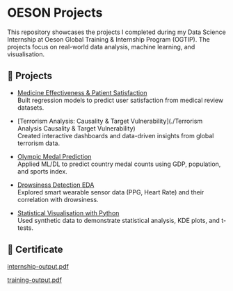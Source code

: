 # OESON Projects

This repository showcases the projects I completed during my Data Science Internship at Oeson Global Training & Internship Program (OGTIP). The projects focus on real-world data analysis, machine learning, and visualisation.

## 📁 Projects

- [Medicine Effectiveness & Patient Satisfaction](./medicine-effectiveness)  
  Built regression models to predict user satisfaction from medical review datasets.

- [Terrorism Analysis: Causality & Target Vulnerability](./Terrorism Analysis Causality & Target Vulnerability)  
  Created interactive dashboards and data-driven insights from global terrorism data.

- [Olympic Medal Prediction](./olympic-medal-prediction)  
  Applied ML/DL to predict country medal counts using GDP, population, and sports index.

- [Drowsiness Detection EDA](./drowsiness-eda)  
  Explored smart wearable sensor data (PPG, Heart Rate) and their correlation with drowsiness.

- [Statistical Visualisation with Python](./statistical-visualisation)  
  Used synthetic data to demonstrate statistical analysis, KDE plots, and t-tests.

## 📜 Certificate

[internship-output.pdf](https://github.com/user-attachments/files/19472674/internship-output.pdf)

[training-output.pdf](https://github.com/user-attachments/files/19472680/training-output.pdf)
